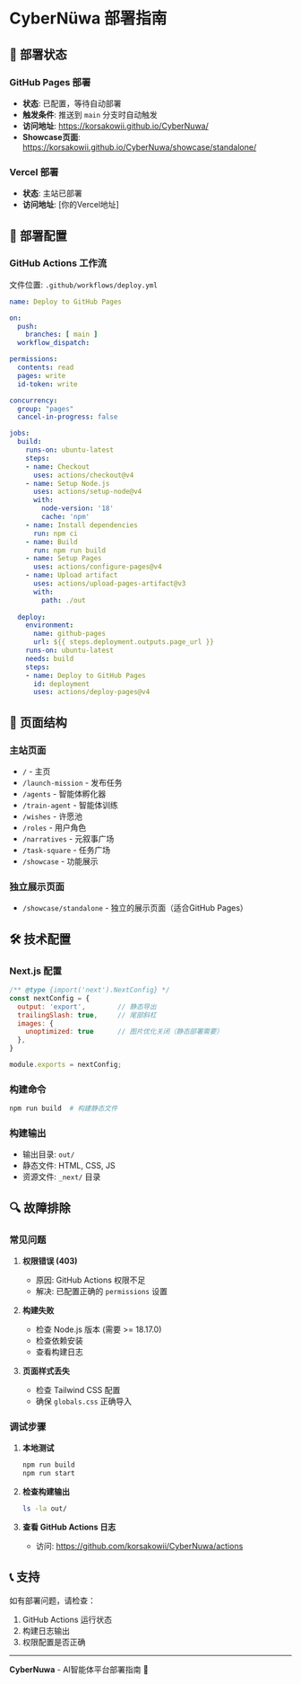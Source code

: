 # CyberNüwa 部署指南

## 🚀 部署状态

### GitHub Pages 部署
- **状态**: 已配置，等待自动部署
- **触发条件**: 推送到 `main` 分支时自动触发
- **访问地址**: https://korsakowii.github.io/CyberNuwa/
- **Showcase页面**: https://korsakowii.github.io/CyberNuwa/showcase/standalone/

### Vercel 部署
- **状态**: 主站已部署
- **访问地址**: [你的Vercel地址]

## 🔧 部署配置

### GitHub Actions 工作流
文件位置: `.github/workflows/deploy.yml`

```yaml
name: Deploy to GitHub Pages

on:
  push:
    branches: [ main ]
  workflow_dispatch:

permissions:
  contents: read
  pages: write
  id-token: write

concurrency:
  group: "pages"
  cancel-in-progress: false

jobs:
  build:
    runs-on: ubuntu-latest
    steps:
    - name: Checkout
      uses: actions/checkout@v4
    - name: Setup Node.js
      uses: actions/setup-node@v4
      with:
        node-version: '18'
        cache: 'npm'
    - name: Install dependencies
      run: npm ci
    - name: Build
      run: npm run build
    - name: Setup Pages
      uses: actions/configure-pages@v4
    - name: Upload artifact
      uses: actions/upload-pages-artifact@v3
      with:
        path: ./out
        
  deploy:
    environment:
      name: github-pages
      url: ${{ steps.deployment.outputs.page_url }}
    runs-on: ubuntu-latest
    needs: build
    steps:
    - name: Deploy to GitHub Pages
      id: deployment
      uses: actions/deploy-pages@v4
```

## 📁 页面结构

### 主站页面
- `/` - 主页
- `/launch-mission` - 发布任务
- `/agents` - 智能体孵化器
- `/train-agent` - 智能体训练
- `/wishes` - 许愿池
- `/roles` - 用户角色
- `/narratives` - 元叙事广场
- `/task-square` - 任务广场
- `/showcase` - 功能展示

### 独立展示页面
- `/showcase/standalone` - 独立的展示页面（适合GitHub Pages）

## 🛠️ 技术配置

### Next.js 配置
```javascript
/** @type {import('next').NextConfig} */
const nextConfig = {
  output: 'export',        // 静态导出
  trailingSlash: true,     // 尾部斜杠
  images: {
    unoptimized: true      // 图片优化关闭（静态部署需要）
  },
}

module.exports = nextConfig;
```

### 构建命令
```bash
npm run build  # 构建静态文件
```

### 构建输出
- 输出目录: `out/`
- 静态文件: HTML, CSS, JS
- 资源文件: `_next/` 目录

## 🔍 故障排除

### 常见问题

1. **权限错误 (403)**
   - 原因: GitHub Actions 权限不足
   - 解决: 已配置正确的 `permissions` 设置

2. **构建失败**
   - 检查 Node.js 版本 (需要 >= 18.17.0)
   - 检查依赖安装
   - 查看构建日志

3. **页面样式丢失**
   - 检查 Tailwind CSS 配置
   - 确保 `globals.css` 正确导入

### 调试步骤

1. **本地测试**
   ```bash
   npm run build
   npm run start
   ```

2. **检查构建输出**
   ```bash
   ls -la out/
   ```

3. **查看 GitHub Actions 日志**
   - 访问: https://github.com/korsakowii/CyberNuwa/actions

## 📞 支持

如有部署问题，请检查：
1. GitHub Actions 运行状态
2. 构建日志输出
3. 权限配置是否正确

---

**CyberNuwa** - AI智能体平台部署指南 🚀 